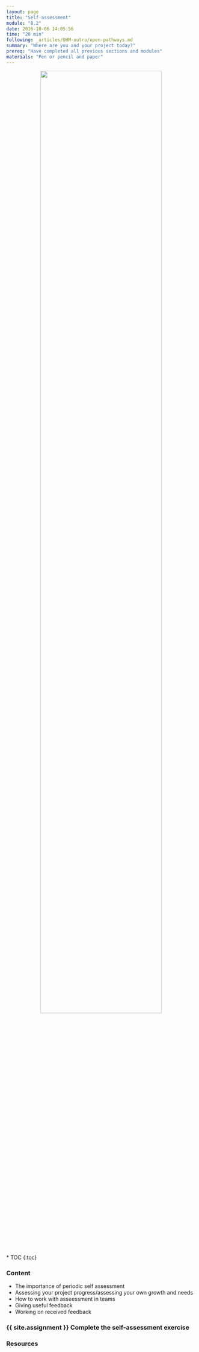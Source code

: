 ```yaml
---
layout: page
title: "Self-assessment"
module: "8.2"
date: 2016-10-06 14:05:56
time: "20 min"
following: _articles/OHM-outro/open-pathways.md
summary: "Where are you and your project today?"
prereq: "Have completed all previous sections and modules"
materials: "Pen or pencil and paper"
---
```

<p align="center">
<img src="https://raw.githubusercontent.com/ohwmakers/OHM-curriculum/gh-pages/img/work_in_progress_banner.svg" width="80%"/>
</p>
* TOC
{:toc}

### Content

- The importance of periodic self assessment
- Assessing your project progress/assessing your own growth and needs
- How to work with asseessment in teams
- Giving useful feedback
- Working on received feedback 

### {{ site.assignment }} Complete the self-assessment exercise

### Resources
